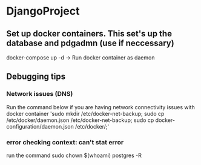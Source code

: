 # DjangoProject

## Set up docker containers. This set's up the database and pdgadmn (use if neccessary)

docker-compose up -d -> Run docker container as daemon

## Debugging tips

### Network issues (DNS)
Run the command below if you are having network connectivity issues with docker container
'sudo mkdir /etc/docker-net-backup; sudo cp /etc/docker/daemon.json /etc/docker-net-backup;  sudo cp docker-configuration/daemon.json /etc/docker/;'

### error checking context: can't stat error
run the command sudo chown $(whoami) postgres -R 

